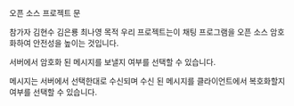 오픈 소스 프로젝트
문

참가자
김현수
김은룡
최나영
목적
우리 프로젝트는이 채팅 프로그램을 오픈 소스 암호화하여 안전성을 높이는 것입니다.

서버에서 암호화 된 메시지를 보낼지 여부를 선택할 수 있습니다.

메시지는 서버에서 선택한대로 수신되며 수신 된 메시지를 클라이언트에서 복호화할지 여부를 선택할 수 있습니다.
